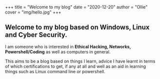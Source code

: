 +++
title = "Welcome to my blog"
date = "2020-12-20"
author = "Ollie"
cover = "img/hello.jpg"
+++
## Welcome to my blog based on Windows, Linux and Cyber Security.
I am someone who is interested in **Ethical Hacking, Networks, Powershell/Coding** as well as computers in general.

This aims to be a blog based on things I learn, advice I have learnt in terms of which certifications to get, if any at all and well as an aid in learning things such as Linux command line or powershell.
